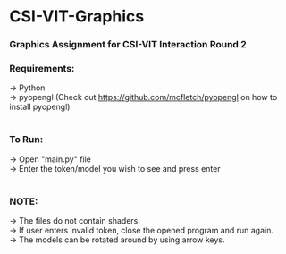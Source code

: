 # CSI-VIT-Graphics
### Graphics Assignment for CSI-VIT Interaction Round 2

### Requirements:
-> Python<br>
-> pyopengl (Check out https://github.com/mcfletch/pyopengl on how to install pyopengl)
<br><br>

### To Run:
-> Open "main.py" file<br>
-> Enter the token/model you wish to see and press enter
<br><br>

### NOTE:
-> The files do not contain shaders.<br>
-> If user enters invalid token, close the opened program and run again.<br>
-> The models can be rotated around by using arrow keys.
